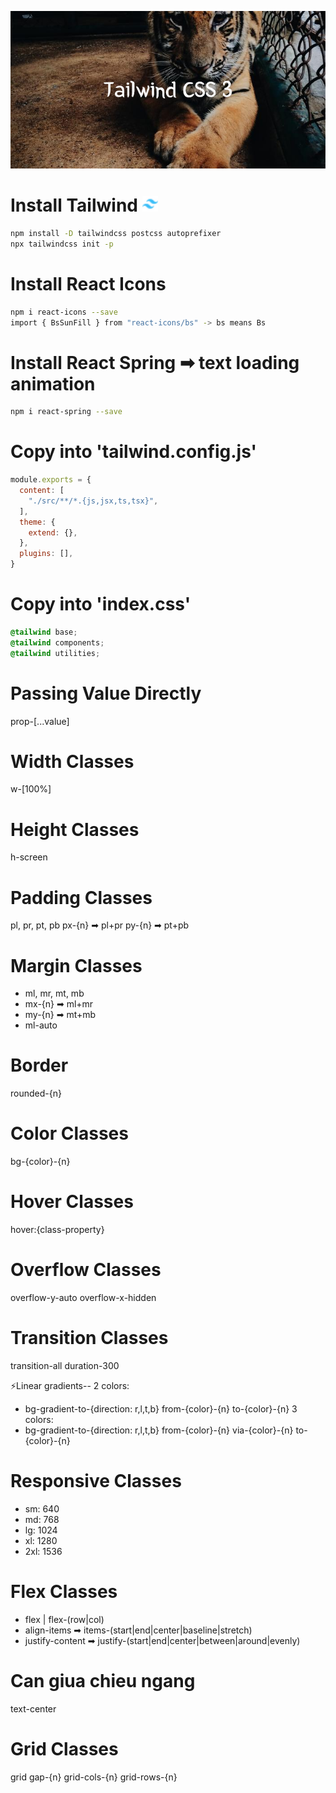 
<p align="center">
 
</p>
<p align="center">
 <a href="https://tailwindcss.com/docs/" target="blank">
  <img src="./public/wind2.png" alt="logo" />
<!--     <img width="150" src="./public/wind.png" alt="logo" /> -->
  </a>
</p>
 

# Install Tailwind <span><img src="./public/favicon-16x16.png" alt="Tailwind CSS 3" title="Tailwind CSS 3" height="25" /></span>
```bash
npm install -D tailwindcss postcss autoprefixer
npx tailwindcss init -p
```
# Install React Icons
```bash
npm i react-icons --save
import { BsSunFill } from "react-icons/bs" -> bs means Bs
```

# Install React Spring ➡ text loading animation
```bash
npm i react-spring --save
```


# Copy into 'tailwind.config.js'
```javascript
module.exports = {
  content: [
    "./src/**/*.{js,jsx,ts,tsx}",
  ],
  theme: {
    extend: {},
  },
  plugins: [],
}
```


# Copy into 'index.css'
```css
@tailwind base;
@tailwind components;
@tailwind utilities;
```

# Passing Value Directly
prop-[...value]

# Width Classes
w-[100%]
# Height Classes
h-screen

# Padding Classes
pl, pr, pt, pb
px-{n} ➡ pl+pr
py-{n} ➡ pt+pb

# Margin Classes
- ml, mr, mt, mb
- mx-{n} ➡ ml+mr
- my-{n} ➡ mt+mb
- ml-auto
  
# Border 
rounded-{n}

# Color Classes 
bg-{color}-{n}

# Hover Classes
hover:{class-property}

# Overflow Classes
overflow-y-auto
overflow-x-hidden

# Transition Classes
transition-all duration-300

⚡️Linear gradients--
2 colors: 
- bg-gradient-to-{direction: r,l,t,b} from-{color}-{n} to-{color}-{n}
3 colors: 
- bg-gradient-to-{direction: r,l,t,b} from-{color}-{n} via-{color}-{n} to-{color}-{n}

# Responsive Classes 
- sm: 640
- md: 768
- lg: 1024
- xl: 1280
- 2xl: 1536

# Flex Classes
- flex | flex-(row|col)
- align-items ➡ items-(start|end|center|baseline|stretch)
- justify-content ➡ justify-(start|end|center|between|around|evenly)

# Can giua chieu ngang
text-center

# Grid Classes
grid gap-{n} grid-cols-{n} grid-rows-{n}


